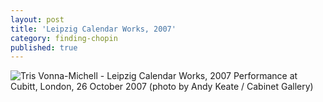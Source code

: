 ```yaml
---
layout: post
title: 'Leipzig Calendar Works, 2007'
category: finding-chopin
published: true
---
```


![Tris Vonna-Michell - Leipzig Calendar Works, 2007]({{site.baseurl}}/assets/img/0414-leipzig-calendar-works-2007.jpg)
Performance at Cubitt, London, 26 October 2007 (photo by Andy Keate / Cabinet Gallery)
